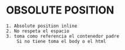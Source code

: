 
# OBSOLUTE POSITION

    1. Absolute position inline
    2. No respeta el espacio  
    3. toma como referencia el contenedor padre
        Si no tiene toma el body o el html